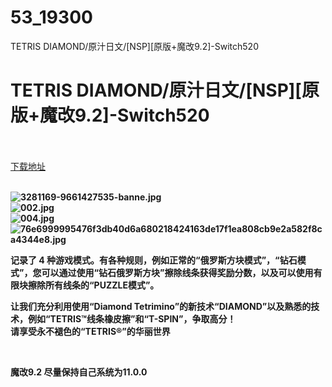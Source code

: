# 53_19300
TETRIS DIAMOND/原汁日文/[NSP][原版+魔改9.2]-Switch520
# TETRIS DIAMOND/原汁日文/[NSP][原版+魔改9.2]-Switch520
 <br/></br>
[下载地址](https://www.switch520.cc/article/19300 "下载地址")
<br/></br>

<p><strong><img title="3281169-9661427535-banne.jpg" src="https://www.switch520.cc/muke_img/2021_06_28_6801f6b181d86.jpg" alt="3281169-9661427535-banne.jpg"></strong><br>
<strong><img title="002.jpg" src="https://www.switch520.cc/muke_img/2021_06_28_b535d5007b5d0.jpg" alt="002.jpg"></strong><br>
<strong><img title="004.jpg" src="https://www.switch520.cc/muke_img/2021_06_28_e087a17b69219.jpg" alt="004.jpg"></strong><br>
<strong><img title="76e6999995476f3db40d6a680218424163de17f1ea808cb9e2a582f8ca4344e8.jpg" src="https://www.switch520.cc/muke_img/2021_06_28_a05448fd2ee5d.jpg" alt="76e6999995476f3db40d6a680218424163de17f1ea808cb9e2a582f8ca4344e8.jpg"></strong></p>
<p><strong>记录了 4 种游戏模式。有各种规则，例如正常的“俄罗斯方块模式”，“钻石模式”，您可以通过使用“钻石俄罗斯方块”擦除线条获得奖励分数，以及可以使用有限块擦除所有线条的“PUZZLE模式”。</strong></p>
<p><strong>让我们充分利用使用“Diamond Tetrimino”的新技术“DIAMOND”以及熟悉的技术，例如“TETRIS™线条橡皮擦”和“T-SPIN”，争取高分！</strong><br>
<strong>请享受永不褪色的“TETRIS®”的华丽世界</strong></p>
<p><strong>&nbsp;</strong></p>
<p><strong>魔改9.2 尽量保持自己系统为11.0.0</strong></p>
